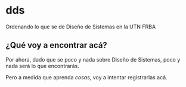 # dds
Ordenando lo que se de Diseño de Sistemas en la UTN FRBA

## ¿Qué voy a encontrar acá?

Por ahora, dado que se poco y nada sobre Diseño de Sistemas, poco y nada será lo que encontrarás.

Pero a medida que aprenda _cosas_, voy a intentar registrarlas acá.
